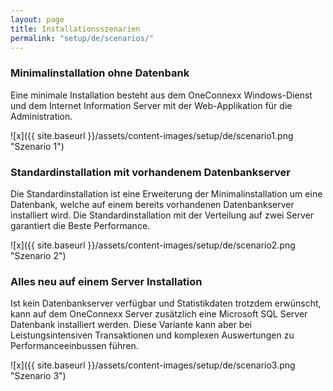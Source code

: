 ```yaml
---
layout: page
title: Installationsszenarien
permalink: "setup/de/scenarios/"
---
```


### Minimalinstallation ohne Datenbank
Eine minimale Installation besteht aus dem OneConnexx Windows-Dienst und dem Internet Information Server mit der Web-Applikation für die Administration.

![x]({{ site.baseurl }}/assets/content-images/setup/de/scenario1.png "Szenario 1")


### Standardinstallation mit vorhandenem Datenbankserver
Die Standardinstallation ist eine Erweiterung der Minimalinstallation um eine Datenbank, welche auf einem bereits vorhandenen Datenbankserver installiert wird. 
Die Standardinstallation mit der Verteilung auf zwei Server garantiert die Beste Performance.

![x]({{ site.baseurl }}/assets/content-images/setup/de/scenario2.png "Szenario 2")

### Alles neu auf einem Server Installation
Ist kein Datenbankserver verfügbar und Statistikdaten trotzdem erwünscht, kann auf dem OneConnexx Server zusätzlich eine
Microsoft SQL Server Datenbank installiert werden. Diese Variante kann aber bei Leistungsintensiven Transaktionen und
komplexen Auswertungen zu Performanceeinbussen führen.

![x]({{ site.baseurl }}/assets/content-images/setup/de/scenario3.png "Szenario 3")
